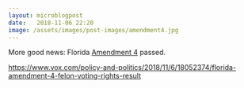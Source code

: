 ```yaml
---
layout: microblogpost
date:   2018-11-06 22:20
image: /assets/images/post-images/amendment4.jpg
---
```


More good news: Florida [Amendment 4](http://www.cidneyhamilton.com/blog/2018/10/27/amendment-four.html) passed.

<a href="https://www.vox.com/policy-and-politics/2018/11/6/18052374/florida-amendment-4-felon-voting-rights-results">https://www.vox.com/policy-and-politics/2018/11/6/18052374/florida-amendment-4-felon-voting-rights-result</a>